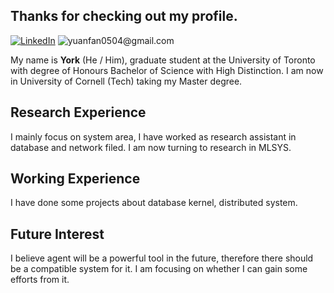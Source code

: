 ## Thanks for checking out my profile.

[![LinkedIn](https://img.shields.io/badge/LinkedIn-blue?logo=linkedin)](https://www.linkedin.com/in/yuanfan-chen-97b1a8280/)  ![yuanfan0504@gmail.com](https://img.shields.io/badge/yuanfan0504%40gmail.com-white?logo=gmail)

My name is **York** (He / Him), graduate student at the University of Toronto with degree of Honours Bachelor of Science with High Distinction. I am now in University of Cornell (Tech) taking my Master degree.

## Research Experience

I mainly focus on system area, I have worked as research assistant in database and network filed. I am now turning to research in MLSYS.

## Working Experience

I have done some projects about database kernel, distributed system.

## Future Interest

I believe agent will be a powerful tool in the future, therefore there should be a compatible system for it. I am focusing on whether I can gain some efforts from it.


